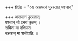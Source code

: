 +++
title = "०४ असपत्नं पुरस्तात् पश्चान्"

+++
असपत्नं पुरस्तात्  
पश्चान् नो ऽभयं कृतम् ।  
सविता मा दक्षिणत  
उत्तरान् मा शचीपतिः ॥